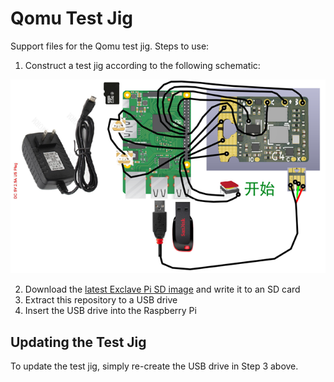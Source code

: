 # Qomu Test Jig

Support files for the Qomu test jig. Steps to use:

1. Construct a test jig according to the following schematic:

![wiring diagram](schematic.png "Test jig wiring diagram")

2. Download the [latest Exclave Pi SD image](https://github.com/exclave/exclave-pi-gen/releases/latest) and write it to an SD card
3. Extract this repository to a USB drive
4. Insert the USB drive into the Raspberry Pi

## Updating the Test Jig

To update the test jig, simply re-create the USB drive in Step 3 above.
